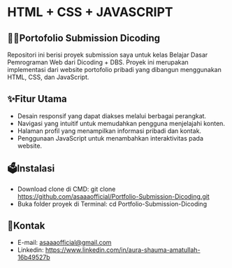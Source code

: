 # HTML + CSS + JAVASCRIPT

## 👩‍💻Portofolio Submission Dicoding
Repositori ini berisi proyek submission saya untuk kelas Belajar Dasar Pemrograman Web dari Dicoding + DBS. Proyek ini merupakan implementasi dari website portofolio pribadi yang dibangun menggunakan HTML, CSS, dan JavaScript.

## ✨Fitur Utama
- Desain responsif yang dapat diakses melalui berbagai perangkat.
- Navigasi yang intuitif untuk memudahkan pengguna menjelajahi konten.
- Halaman profil yang menampilkan informasi pribadi dan kontak.
- Penggunaan JavaScript untuk menambahkan interaktivitas pada website.

## 🗳️Instalasi 
- Download clone di CMD: git clone https://github.com/asaaaofficial/Portfolio-Submission-Dicoding.git
- Buka folder proyek di Terminal: cd Portfolio-Submission-Dicoding

## 📩Kontak
- E-mail: asaaaofficial@gmail.com
- Linkedin: https://www.linkedin.com/in/aura-shauma-amatullah-16b49527b
